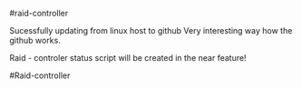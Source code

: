 #raid-controller

Sucessfully updating from linux host to github
Very interesting way how the github works.


Raid - controler status script will be created in the near feature!

#Raid-controller
